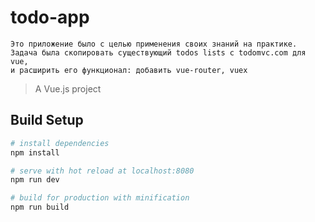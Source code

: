 # todo-app

``` 
Это приложение было с целью применения своих знаний на практике.
Задача была скопировать существующий todos lists с todomvc.com для vue,
и расширить его функционал: добавить vue-router, vuex 
```

> A Vue.js project

## Build Setup

``` bash
# install dependencies
npm install

# serve with hot reload at localhost:8080
npm run dev

# build for production with minification
npm run build
```

